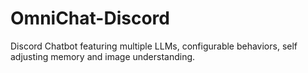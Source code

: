 # OmniChat-Discord
Discord Chatbot featuring multiple LLMs, configurable behaviors, self adjusting memory and image understanding.
